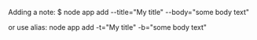 Adding a note: 
$ node app add --title="My title" --body="some body text"

or use alias:
node app add -t="My title" -b="some body text" 